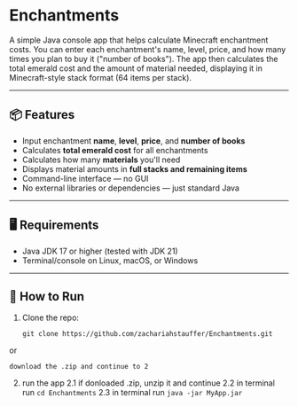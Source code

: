 # Enchantments

A simple Java console app that helps calculate Minecraft enchantment costs. You can enter each enchantment's name, level, price, and how many times you plan to buy it ("number of books"). The app then calculates the total emerald cost and the amount of material needed, displaying it in Minecraft-style stack format (64 items per stack).

---

## 📦 Features

- Input enchantment **name**, **level**, **price**, and **number of books**
- Calculates **total emerald cost** for all enchantments
- Calculates how many **materials** you'll need
- Displays material amounts in **full stacks and remaining items**
- Command-line interface — no GUI
- No external libraries or dependencies — just standard Java

---

## 🖥️ Requirements

- Java JDK 17 or higher (tested with JDK 21)
- Terminal/console on Linux, macOS, or Windows

---

## 🚀 How to Run


1. Clone the repo:

   `git clone https://github.com/zachariahstauffer/Enchantments.git`
   

or

    download the .zip and continue to 2

2. run the app
    2.1 if donloaded .zip, unzip it and continue
    2.2 in terminal run `cd Enchantments`
    2.3 in terminal run `java -jar MyApp.jar`
